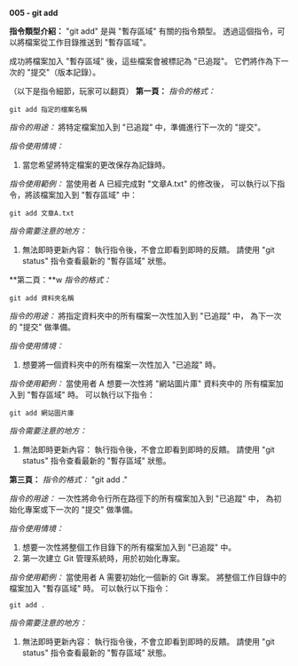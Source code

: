 **005 - git add**

**指令類型介紹：**
"git add" 是與 "暫存區域" 有關的指令類型。
透過這個指令，可以將檔案從工作目錄推送到 "暫存區域"。

成功將檔案加入 "暫存區域" 後，這些檔案會被標記為 "已追蹤"。
它們將作為下一次的 "提交"（版本記錄）。


（以下是指令細節，玩家可以翻頁）
**第一頁：**
*指令的格式：*
```
git add 指定的檔案名稱
```

*指令的用途：* 
將特定檔案加入到 "已追蹤" 中，準備進行下一次的 "提交"。

*指令使用情境：*
1. 當您希望將特定檔案的更改保存為記錄時。

*指令使用範例：*
當使用者 A 已經完成對 "文章A.txt" 的修改後，
可以執行以下指令，將該檔案加入到 "暫存區域" 中：
```
git add 文章A.txt
```

*指令需要注意的地方：*
1. 無法即時更新內容：
執行指令後，不會立即看到即時的反饋。
請使用 "git status" 指令查看最新的 "暫存區域" 狀態。

**第二頁：**w
*指令的格式：* 
```
git add 資料夾名稱
```

*指令的用途：* 
將指定資料夾中的所有檔案一次性加入到 "已追蹤" 中，
為下一次的 "提交" 做準備。

*指令使用情境：*
1. 想要將一個資料夾中的所有檔案一次性加入 "已追蹤" 時。

*指令使用範例：*
當使用者 A 想要一次性將 "網站圖片庫" 資料夾中的
所有檔案加入到 "暫存區域" 時。
可以執行以下指令：
```
git add 網站圖片庫
```

*指令需要注意的地方：*
1. 無法即時更新內容：
執行指令後，不會立即看到即時的反饋。
請使用 "git status" 指令查看最新的 "暫存區域" 狀態。


**第三頁：**
*指令的格式：* 
"git add ."

*指令的用途：* 
一次性將命令行所在路徑下的所有檔案加入到 "已追蹤" 中，
為初始化專案或下一次的 "提交" 做準備。

*指令使用情境：*
1. 想要一次性將整個工作目錄下的所有檔案加入到 "已追蹤" 中。
2. 第一次建立 Git 管理系統時，用於初始化專案。

*指令使用範例：*
當使用者 A 需要初始化一個新的 Git 專案。
將整個工作目錄中的檔案加入 "暫存區域" 時。
可以執行以下指令：
```
git add .
```

*指令需要注意的地方：*
1. 無法即時更新內容：
執行指令後，不會立即看到即時的反饋。
請使用 "git status" 指令查看最新的 "暫存區域" 狀態。
